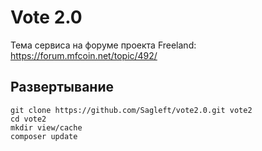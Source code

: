 # Vote 2.0

Тема сервиса на форуме проекта Freeland: https://forum.mfcoin.net/topic/492/

## Развертывание

```
git clone https://github.com/Sagleft/vote2.0.git vote2
cd vote2
mkdir view/cache
composer update
```

